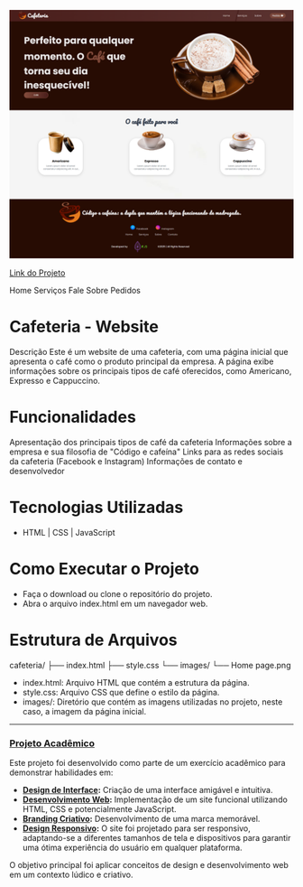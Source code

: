 ![site_cafeteria.jpg](https://github.com/FernandoJesuss/cafeteria/blob/main/img/Home%20page.png)

[Link do Projeto](https://fernandojesuss.github.io/cafeteria/)

Home Serviços Fale Sobre Pedidos

# Cafeteria - Website

Descrição
Este é um website de uma cafeteria, com uma página inicial que apresenta o café como o produto principal da empresa. A página exibe informações sobre os principais tipos de café oferecidos, como Americano, Expresso e Cappuccino.


# Funcionalidades
Apresentação dos principais tipos de café da cafeteria
Informações sobre a empresa e sua filosofia de "Código e cafeína"
Links para as redes sociais da cafeteria (Facebook e Instagram)
Informações de contato e desenvolvedor

# Tecnologias Utilizadas
- HTML | CSS | JavaScript

# Como Executar o Projeto
- Faça o download ou clone o repositório do projeto.
- Abra o arquivo index.html em um navegador web.

# Estrutura de Arquivos

cafeteria/
├── index.html
├── style.css
└── images/
    └── Home page.png
    
- index.html: Arquivo HTML que contém a estrutura da página.
- style.css: Arquivo CSS que define o estilo da página.
- images/: Diretório que contém as imagens utilizadas no projeto, neste caso, a imagem da página inicial.
---

### [Projeto Acadêmico](pplx://action/followup)

Este projeto foi desenvolvido como parte de um exercício acadêmico para demonstrar habilidades em:

- **[Design de Interface](pplx://action/followup):** Criação de uma interface amigável e intuitiva.
- **[Desenvolvimento Web](pplx://action/followup):** Implementação de um site funcional utilizando HTML, CSS e potencialmente JavaScript.
- **[Branding Criativo](pplx://action/followup):** Desenvolvimento de uma marca memorável.
- **[Design Responsivo](pplx://action/followup):** O site foi projetado para ser responsivo, adaptando-se a diferentes tamanhos de tela e dispositivos para garantir uma ótima experiência do usuário em qualquer plataforma.

O objetivo principal foi aplicar conceitos de design e desenvolvimento web em um contexto lúdico e criativo.
